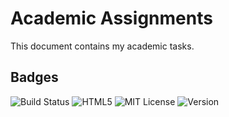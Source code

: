 # Academic Assignments

This document contains my academic tasks.

## Badges
![Build Status](https://img.shields.io/badge/build-passing-brightgreen)
![HTML5](https://img.shields.io/badge/HTML5-100000?style=flat&logo=html5&logoColor=white)
![MIT License](https://img.shields.io/badge/license-MIT-blue)
![Version](https://img.shields.io/badge/version-1.0-blue)
